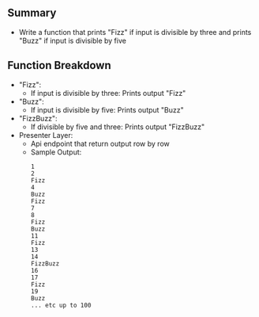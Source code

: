 ## Summary

- Write a function that prints "Fizz" if input is divisible by three and prints "Buzz" if input is divisible by five

## Function Breakdown

- "Fizz":
  - If input is divisible by three: Prints output "Fizz"
- "Buzz":
  - If input is divisible by five: Prints output "Buzz"
- "FizzBuzz":
  - If divisible by five and three: Prints output "FizzBuzz"
- Presenter Layer:
  - Api endpoint that return output row by row
  - Sample Output:
    ```text
    1
    2
    Fizz
    4
    Buzz
    Fizz
    7
    8
    Fizz
    Buzz
    11
    Fizz
    13
    14
    FizzBuzz
    16
    17
    Fizz
    19
    Buzz
    ... etc up to 100
    ```